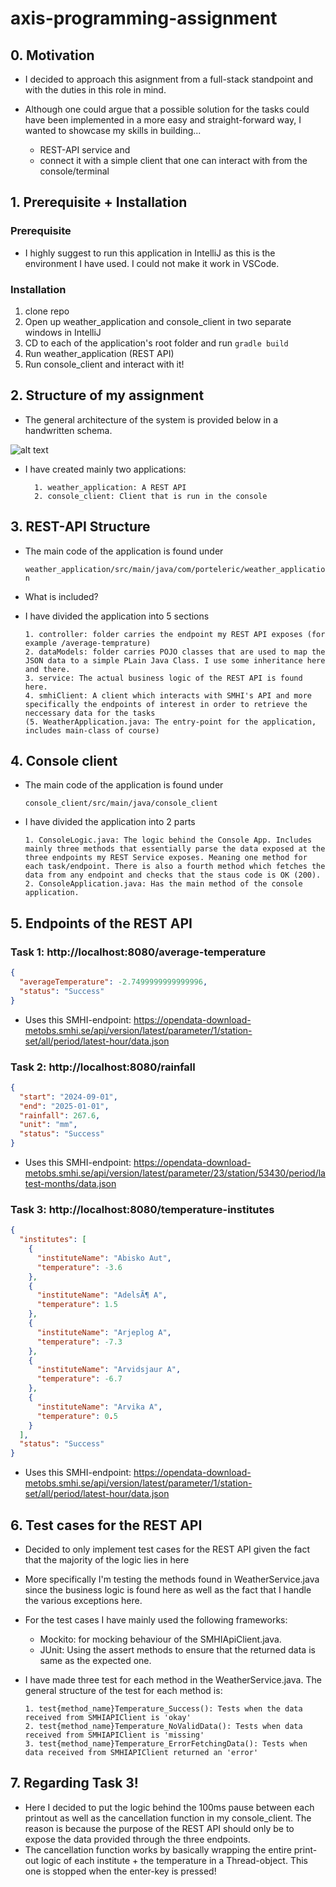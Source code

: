 # axis-programming-assignment


## 0. Motivation

* I decided to approach this asignment from a full-stack standpoint and with the duties in this role in mind. 

* Although one could argue that a possible solution for the tasks could have been implemented in a more easy and straight-forward way, I wanted to showcase my skills in building...
    * REST-API service and 
    * connect it with a simple client that one can interact with from the console/terminal

## 1. Prerequisite + Installation

### Prerequisite

* I highly suggest to run this application in IntelliJ as this is the environment I have used. I could not make it work in VSCode.

### Installation

1. clone repo
2. Open up weather_application and console_client in two separate windows in IntelliJ 
3. CD to each of the application's root folder and run `gradle build`
4. Run weather_application (REST API)
5. Run console_client and interact with it!


## 2. Structure of my assignment

* The general architecture of the system is provided below in a handwritten schema.

![alt text](attachments/IMG_9287.png)

* I have created mainly two applications:

        1. weather_application: A REST API 
        2. console_client: Client that is run in the console 

## 3. REST-API Structure

* The main code of the application is found under 

    ``` weather_application/src/main/java/com/porteleric/weather_application ```
    
* What is included?
* I have divided the application into 5 sections

      1. controller: folder carries the endpoint my REST API exposes (for example /average-temprature)
      2. dataModels: folder carries POJO classes that are used to map the JSON data to a simple PLain Java Class. I use some inheritance here and there.
      3. service: The actual business logic of the REST API is found here.
      4. smhiClient: A client which interacts with SMHI's API and more specifically the endpoints of interest in order to retrieve the neccessary data for the tasks
      (5. WeatherApplication.java: The entry-point for the application, includes main-class of course)
      
## 4. Console client

* The main code of the application is found under

    ``` console_client/src/main/java/console_client ```

* I have divided the application into 2 parts

      1. ConsoleLogic.java: The logic behind the Console App. Includes mainly three methods that essentially parse the data exposed at the three endpoints my REST Service exposes. Meaning one method for each task/endpoint. There is also a fourth method which fetches the data from any endpoint and checks that the staus code is OK (200).
      2. ConsoleApplication.java: Has the main method of the console application.




## 5. Endpoints of the REST API

### Task 1: http://localhost:8080/average-temperature

```json
{
  "averageTemperature": -2.7499999999999996,
  "status": "Success"
}
```

* Uses this SMHI-endpoint: https://opendata-download-metobs.smhi.se/api/version/latest/parameter/1/station-set/all/period/latest-hour/data.json


### Task 2: http://localhost:8080/rainfall

```json
{
  "start": "2024-09-01",
  "end": "2025-01-01",
  "rainfall": 267.6,
  "unit": "mm",
  "status": "Success"
}
```

* Uses this SMHI-endpoint: https://opendata-download-metobs.smhi.se/api/version/latest/parameter/23/station/53430/period/latest-months/data.json


### Task 3: http://localhost:8080/temperature-institutes

```json
{
  "institutes": [
    {
      "instituteName": "Abisko Aut",
      "temperature": -3.6
    },
    {
      "instituteName": "AdelsÃ¶ A",
      "temperature": 1.5
    },
    {
      "instituteName": "Arjeplog A",
      "temperature": -7.3
    },
    {
      "instituteName": "Arvidsjaur A",
      "temperature": -6.7
    },
    {
      "instituteName": "Arvika A",
      "temperature": 0.5
    }
  ],
  "status": "Success"
}
```

* Uses this SMHI-endpoint: https://opendata-download-metobs.smhi.se/api/version/latest/parameter/1/station-set/all/period/latest-hour/data.json


## 6. Test cases for the REST API

* Decided to only implement test cases for the REST API given the fact that the majority of the logic lies in here
* More specifically I'm testing the methods found in WeatherService.java since the business logic is found here as well as the fact that I handle the various exceptions here.
* For the test cases I have mainly used the following frameworks:

    * Mockito: for mocking behaviour of the SMHIApiClient.java.
    * JUnit: Using the assert methods to ensure that the returned data is same as the expected one.

* I have made three test for each method in the WeatherService.java. The general structure of the test for each method is:

      1. test{method_name}Temperature_Success(): Tests when the data received from SMHIAPIClient is 'okay'
      2. test{method_name}Temperature_NoValidData(): Tests when data received from SMHIAPIClient is 'missing'
      3. test{method_name}Temperature_ErrorFetchingData(): Tests when data received from SMHIAPIClient returned an 'error'

## 7. Regarding Task 3!
* Here I decided to put the logic behind the 100ms pause between each printout as well as the cancellation function in my console_client. The reason is because the purpose of the REST API should only be to expose the data provided through the three endpoints.
* The cancellation function works by basically wrapping the entire print-out logic of each institute + the temperature in a Thread-object. This one is stopped when the enter-key is pressed!
